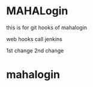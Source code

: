 # MAHALogin
this is for git hooks  of mahalogin

web hooks call jenkins

1st change
2nd change








# mahalogin
